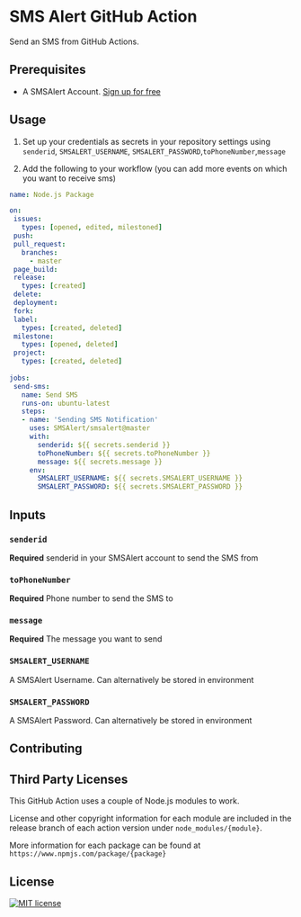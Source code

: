 # SMS Alert  GitHub Action

Send an SMS from GitHub Actions.

## Prerequisites

- A SMSAlert Account. [Sign up for free](https://www.smsalert.co.in)

## Usage

1. Set up your credentials as secrets in your repository settings using `senderid`, `SMSALERT_USERNAME`, `SMSALERT_PASSWORD`,`toPhoneNumber`,`message`

2. Add the following to your workflow (you can add more events on which you want to receive sms)

```yml
name: Node.js Package

on:
 issues:
   types: [opened, edited, milestoned]
 push:
 pull_request:
   branches:
     - master
 page_build:
 release:
   types: [created]
 delete:
 deployment:
 fork:
 label:
   types: [created, deleted]
 milestone:
   types: [opened, deleted]
 project:
   types: [created, deleted]
 
jobs:
 send-sms:
   name: Send SMS
   runs-on: ubuntu-latest
   steps:
   - name: 'Sending SMS Notification'
     uses: SMSAlert/smsalert@master
     with:
       senderid: ${{ secrets.senderid }}
       toPhoneNumber: ${{ secrets.toPhoneNumber }}
       message: ${{ secrets.message }}
     env:
       SMSALERT_USERNAME: ${{ secrets.SMSALERT_USERNAME }}
       SMSALERT_PASSWORD: ${{ secrets.SMSALERT_PASSWORD }}
```

## Inputs

### `senderid`

**Required** senderid in your SMSAlert account to send the SMS from

### `toPhoneNumber`

**Required** Phone number to send the SMS to

### `message`

**Required** The message you want to send

### `SMSALERT_USERNAME`

A SMSAlert Username. Can alternatively be stored in environment

### `SMSALERT_PASSWORD`

A SMSAlert Password. Can alternatively be stored in environment

## Contributing

## Third Party Licenses

This GitHub Action uses a couple of Node.js modules to work.

License and other copyright information for each module are included in the release branch of each action version under `node_modules/{module}`.

More information for each package can be found at `https://www.npmjs.com/package/{package}`

## License

[![MIT license](https://img.shields.io/badge/License-MIT-blue.svg)](https://lbesson.mit-license.org/)
